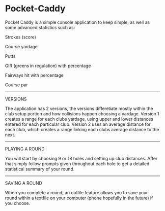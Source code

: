 # Pocket-Caddy

Pocket Caddy is a simple console application to keep simple, as well as some advanced statistics such as:


Strokes (score)

Course yardage

Putts

GIR (greens in regulation) with percentage

Fairways hit with percentage

Course par


______________________________________

VERSIONS


The application has 2 versions, the versions differetiate mostly within the club setup portion and how collisions happen
choosing a yardage. Version 1 creates a range for each clubs yardage, using upper and lower distances entered for each particular club.
Version 2 uses an average distance for each club, which creates a range linking each clubs average distance to the next.

____________________________________

PLAYING A ROUND


You will start by choosing 9 or 18 holes and setting up club distances. After that simply follow prompts given throughout each hole to
get a detailed statistical summary of your round.
____________________________________

SAVING A ROUND

When you complete a round, an outfile feature allows you to save your round within a textfile on your computer (phone hopefully in the future) if you choose.


